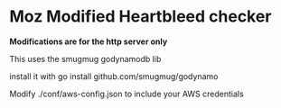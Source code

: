 Moz Modified Heartbleed checker
===

**Modifications are for the http server only**

This uses the smugmug godynamodb lib

install it with
   go install github.com/smugmug/godynamo

Modify ./conf/aws-config.json to include your AWS credentials
